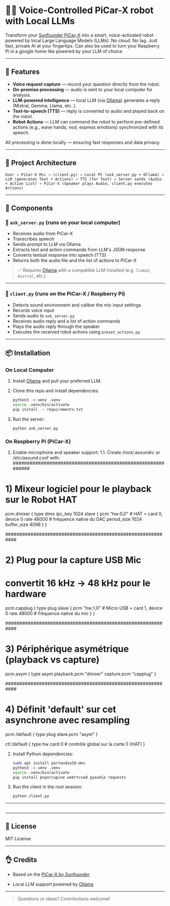 # 🧠🤖 Voice-Controlled PiCar-X robot with Local LLMs

Transform your [Sunfounder PiCar-X](https://www.sunfounder.com/products/picar-x?ref=luckyday&gad_source=1&gad_campaignid=22592763779&gbraid=0AAAAA_u_cfN7qILs3TPP89J_CodjDeyXX&gclid=Cj0KCQjwotDBBhCQARIsAG5pinOjfLEk2BrIwIBAsutfu-dz9eeVdjQR9jZwXNEfIrKJVoDinXrwccsaArTKEALw_wcB) into a smart, voice-activated robot powered by local Large Language Models (LLMs).
No cloud. No lag. Just fast, private AI at your fingertips.
Can also be used to turn your Raspberry Pi in a google home like powered by your LLM of choice

---

## 🚀 Features

* **Voice request capture** — record your question directly from the robot.
* **On-premise processing** — audio is sent to your local computer for analysis.
* **LLM-powered intelligence** — local LLM (via [Ollama](https://ollama.com/)) generates a reply (Mistral, Gemma, Llama, etc..).
* **Text-to-speech (TTS)** — reply is converted to audio and played back on the robot.
* **Robot Actions** — LLM can command the robot to perform pre-defined actions (e.g., wave hands, nod, express emotions) synchronized with its speech.

All processing is done locally — ensuring fast responses and data privacy.

---

## 📂 Project Architecture

```plaintext
User → PiCar-X Mic → (client.py) → Local PC (ask_server.py + Ollama) → LLM (generates Text + Actions) → TTS (for Text) → Server sends (Audio + Action List) → PiCar-X (Speaker plays Audio, client.py executes Actions)
```

---

## 📂 Components

### 👤 `ask_server.py` (runs on your local computer)

* Receives audio from PiCar-X
* Transcribes speech
* Sends prompt to LLM via Ollama
* Extracts text and action commands from LLM's JSON response
* Converts textual response into speech (TTS)
* Returns both the audio file and the list of actions to PiCar-X

> ✅ Requires [Ollama](https://ollama.com) with a compatible LLM installed (e.g. `llama3`, `mistral`, etc.)

---

### 🤖 `client.py` (runs on the PiCar-X / Raspberry Pi)

* Detects sound environment and caliber the mic input settings
* Records voice input
* Sends audio to `ask_server.py`
* Receives audio reply and a list of action commands
* Plays the audio reply through the speaker
* Executes the received robot actions using `preset_actions.py`

---

## 📦 Installation

### On Local Computer

1. Install [Ollama](https://ollama.com) and pull your preferred LLM.
2. Clone this repo and install dependencies:

   ```bash
   python3 -m venv .venv
   source .venv/bin/activate
   pip install -r requirements.txt
   ```
3. Run the server:

   ```bash
   python ask_server.py
   ```

### On Raspberry Pi (PiCar-X)

1. Enable microphone and speaker support.
1.1.
Create /root/.asoundrc or /etc/asound.conf with:
############################################################
# 1) Mixeur logiciel pour le playback sur le Robot HAT
pcm.dmixer {
    type     dmix
    ipc_key  1024
    slave {
        pcm         "hw:0,0"    # HAT = card 0, device 0
        rate        48000       # fréquence native du DAC
        period_size 1024
        buffer_size 4096
    }
}

############################################################
# 2) Plug pour la capture USB Mic
#    convertit 16 kHz → 48 kHz pour le hardware
pcm.capplug {
    type plug
    slave {
        pcm    "hw:1,0"    # Micro USB = card 1, device 0
        rate   48000       # fréquence native du mic
    }
}

############################################################
# 3) Périphérique asymétrique (playback vs capture)
pcm.asym {
    type          asym
    playback.pcm  "dmixer"
    capture.pcm   "capplug"
}

############################################################
# 4) Définit 'default' sur cet asynchrone avec resampling
pcm.!default {
    type     plug
    slave.pcm "asym"
}

ctl.!default {
    type hw
    card 0            # contrôle global sur la carte 0 (HAT)
}

2. Install Python dependencies:

   ```bash
   sudo apt install portaudio19-dev
   python3 -m venv .venv
   source .venv/bin/activate
   pip install pvporcupine webrtcvad pyaudio requests
   ```
3. Run the client in the root session:

   ```bash
   python client.py
   ```

---

##

---

## 📃 License

MIT License

---

## 👌 Credits

* Based on the [PiCar-X by Sunfounder](https://www.sunfounder.com/products/picar-x)

* Local LLM support powered by [Ollama](https://ollama.com)

---

> Questions or ideas? Contributions welcome!

